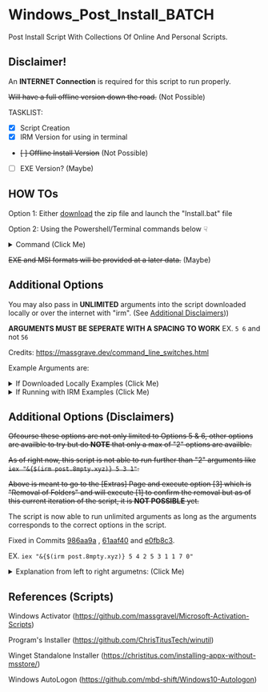 # Windows_Post_Install_BATCH
Post Install Script With Collections Of Online And Personal Scripts.

## Disclaimer!
An **INTERNET Connection** is required for this script to run properly.

~~Will have a full offline version down the road.~~ (Not Possible)

TASKLIST:

- [x] Script Creation
- [x] IRM Version for using in terminal 
- ~~[ ] Offline Install Version~~ (Not Possible)
- [ ] EXE Version? (Maybe)
 
## HOW TOs

Option 1: Either [download](https://github.com/8mpty/Windows_Post_Install_BATCH/archive/refs/heads/main.zip) the zip file and launch the "Install.bat" file 
 
Option 2: Using the Powershell/Terminal commands below ☟

<details><summary>Command (Click Me)</summary>
<p>

```
irm post.8mpty.xyz | iex
```
or (A bit more Secure)
```
irm https://post.8mpty.xyz | iex
```
or (use if DNS issues)
```
irm https://raw.githubusercontent.com/8mpty/Windows_Post_Install_BATCH/main/psfile/empty.ps1 | iex
```
</p>
</details>

~~EXE and MSI formats will be provided at a later data.~~ (Maybe)


## Additional Options

You may also pass in **UNLIMITED** arguments into the script downloaded locally or over the internet with "irm". (See [Additional Disclaimers](https://github.com/8mpty/Windows_Post_Install_BATCH/tree/main#additional-options-disclaimers)))

**ARGUMENTS MUST BE SEPERATE WITH A SPACING TO WORK** EX. ```5 6``` and not ```56```

Credits: https://massgrave.dev/command_line_switches.html

Example Arguments are:

<details><summary>If Downloaded Locally Examples (Click Me)</summary>
<p> 
 
```
.\Install.bat 5
```
Which will go to the [Extras] page.

If running:
```
.\Install.bat 5 6
```
Will go the [Extras] page and execute option [6] which is creating the script shortcut.
</p>
</details>


<details><summary>If Running with IRM Examples (Click Me)</summary>
<p>

Default is ```irm post.8mpty.xyz | iex```,

But if you want to pass in arguments:
```
iex "&{$(irm post.8mpty.xyz)} 5"
```
Which will go to the [Extras] page.

If running:
```
iex "&{$(irm post.8mpty.xyz)} 5 6"
```
Will go the [Extras] page and execute option [6] which is creating the script shortcut.
</p>
</details>

## Additional Options (Disclaimers)

~~Ofcourse these options are not only limited to Options 5 & 6, other options are availble to try but do **NOTE** that only a max of "2" options are availble.~~

~~As of right now, this script is not able to run further than "2" arguments like ```iex "&{$(irm post.8mpty.xyz)} 5 3 1"```.~~

~~Above is meant to go to the [Extras] Page and execute option [3] which is "Removal of Folders" and will execute [1] to confirm the removal but as of this current iteration of the script, it is **NOT POSSIBLE** yet.~~

The script is now able to run unlimited arguments as long as the arguments corresponds to the correct options in the script.

Fixed in Commits [986aa9a](https://github.com/8mpty/Windows_Post_Install_BATCH/commit/986aa9ab654410e7510039f2ac0ead36be0ef178#diff-4c4389ae3adbd3780d385439f1e161d08aade4df4cc5fd544c6ae4c0e45c7320) , [61aaf40](https://github.com/8mpty/Windows_Post_Install_BATCH/commit/61aaf4015acd8c20b287b41212bc69b5b1c57596) and [e0fb8c3](https://github.com/8mpty/Windows_Post_Install_BATCH/commit/e0fb8c31d21ad3345a0906292ee633af6f2b370a).

EX. ```iex "&{$(irm post.8mpty.xyz)} 5 4 2 5 3 1 1 7 0"```

<details><summary>Explanation from left to right argumetns: (Click Me)</summary>
<p>

```
5: Go to [Extras] page

4: Execute [UAC_Verification] Option

2: Select option [2] which is [Disable + Enchanced] option

5: Go back to [Extras] page

3: Execute [Remove or Restore folders] option 

1: Select [Remove Folders] Option

1: Select [64 Bit] Architecture

7: Remove [ALL] folders

0: Exits the script
```
</p>
</details>

## References (Scripts)
 
Windows Activator (https://github.com/massgravel/Microsoft-Activation-Scripts)
 
Program's Installer (https://github.com/ChrisTitusTech/winutil)
 
Winget Standalone Installer (https://christitus.com/installing-appx-without-msstore/)
 
Windows AutoLogon (https://github.com/mbd-shift/Windows10-Autologon)
